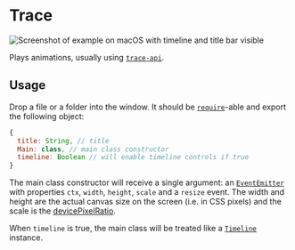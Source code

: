 # Trace
![Screenshot of example on macOS with timeline and title bar visible](https://i.imgur.com/RXFkOiY.png)

Plays animations, usually using [`trace-api`](https://github.com/cpsdqs/trace-api).

## Usage
Drop a file or a folder into the window. It should be [`require`](https://nodejs.org/api/modules.html)-able and export the following object:
```javascript
{
  title: String, // title
  Main: class, // main class constructor
  timeline: Boolean // will enable timeline controls if true
}
```

The main class constructor will receive a single argument: an [`EventEmitter`](https://nodejs.org/api/events.html) with properties `ctx`, `width`, `height`, `scale` and a `resize` event. The width and height are the actual canvas size on the screen (i.e. in CSS pixels) and the scale is the [devicePixelRatio](https://developer.mozilla.org/en-US/docs/Web/API/Window/devicePixelRatio).

When `timeline` is true, the main class will be treated like a [`Timeline`](https://github.com/cpsdqs/trace-api/blob/master/docs/api/timeline.md) instance.
